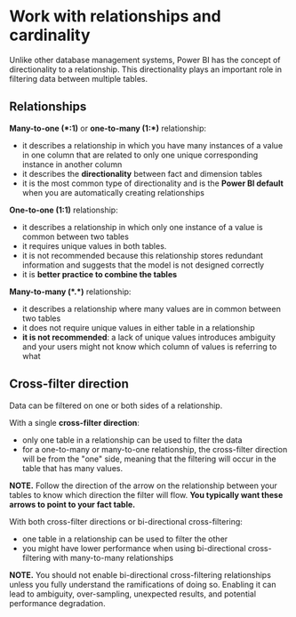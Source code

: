 # Work with relationships and cardinality

Unlike other database management systems, Power BI has the concept of directionality to a relationship. This directionality plays an important role in filtering data between multiple tables.

## Relationships

**Many-to-one (\*:1)** or **one-to-many (1:\*)** relationship:
- it describes a relationship in which you have many instances of a value in one column that are related to only one unique corresponding instance in another column
- it describes the **directionality** between fact and dimension tables
- it is the most common type of directionality and is the **Power BI default** when you are automatically creating relationships

**One-to-one (1:1)** relationship:
- it describes a relationship in which only one instance of a value is common between two tables
- it requires unique values in both tables.
- it is not recommended because this relationship stores redundant information and suggests that the model is not designed correctly
- it is **better practice to combine the tables**

**Many-to-many (\*.\*)** relationship:
- it describes a relationship where many values are in common between two tables
- it does not require unique values in either table in a relationship
- **it is not recommended**: a lack of unique values introduces ambiguity and your users might not know which column of values is referring to what

## Cross-filter direction

Data can be filtered on one or both sides of a relationship.

With a single **cross-filter direction**:
- only one table in a relationship can be used to filter the data
- for a one-to-many or many-to-one relationship, the cross-filter direction will be from the "one" side, meaning that the filtering will occur in the table that has many values.

**NOTE.** Follow the direction of the arrow on the relationship between your tables to know which direction the filter will flow. **You typically want these arrows to point to your fact table.**

With both cross-filter directions or bi-directional cross-filtering:
- one table in a relationship can be used to filter the other
- you might have lower performance when using bi-directional cross-filtering with many-to-many relationships

**NOTE.** You should not enable bi-directional cross-filtering relationships unless you fully understand the ramifications of doing so. Enabling it can lead to ambiguity, over-sampling, unexpected results, and potential performance degradation.